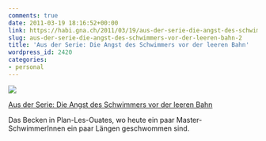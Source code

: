 ```yaml
---
comments: true
date: 2011-03-19 18:16:52+00:00
link: https://habi.gna.ch/2011/03/19/aus-der-serie-die-angst-des-schwimmers-vor-der-leeren-bahn-2/
slug: aus-der-serie-die-angst-des-schwimmers-vor-der-leeren-bahn-2
title: 'Aus der Serie: Die Angst des Schwimmers vor der leeren Bahn'
wordpress_id: 2420
categories:
- personal
---
```


[![](https://static.flickr.com/5016/5540039939_5f6241a148_m.jpg)](https://www.flickr.com/photos/habi/5540039939/)

[Aus der Serie: Die Angst des Schwimmers vor der leeren Bahn](https://www.flickr.com/photos/habi/5540039939/)

Das Becken in Plan-Les-Ouates, wo heute ein paar Master-SchwimmerInnen ein paar Längen geschwommen sind.
